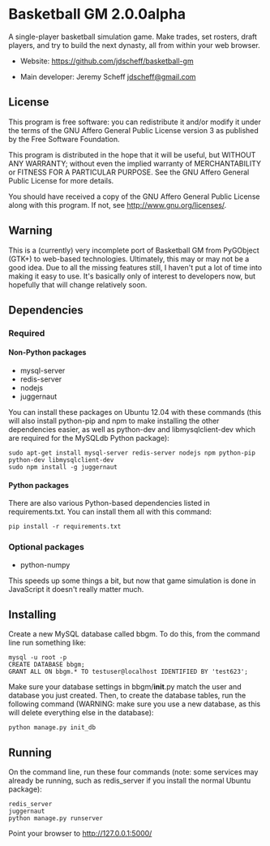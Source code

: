 # Basketball GM 2.0.0alpha

A single-player basketball simulation game. Make trades, set rosters, draft
players, and try to build the next dynasty, all from within your web browser.

* Website: https://github.com/jdscheff/basketball-gm

* Main developer: Jeremy Scheff <jdscheff@gmail.com>

## License

This program is free software: you can redistribute it and/or modify it under
the terms of the GNU Affero General Public License version 3 as published by
the Free Software Foundation.

This program is distributed in the hope that it will be useful, but WITHOUT ANY
WARRANTY; without even the implied warranty of MERCHANTABILITY or FITNESS FOR A
PARTICULAR PURPOSE.  See the GNU Affero General Public License for more
details.

You should have received a copy of the GNU Affero General Public License along
with this program.  If not, see <http://www.gnu.org/licenses/>.

## Warning

This is a (currently) very incomplete port of Basketball GM from PyGObject
(GTK+) to web-based technologies. Ultimately, this may or may not be a good
idea. Due to all the missing features still, I haven't put a lot of time into
making it easy to use. It's basically only of interest to developers now, but
hopefully that will change relatively soon.

## Dependencies

### Required

#### Non-Python packages

* mysql-server
* redis-server
* nodejs
* juggernaut

You can install these packages on Ubuntu 12.04 with these commands (this will
also install python-pip and npm to make installing the other dependencies
easier, as well as python-dev and libmysqlclient-dev which are required for
the MySQLdb Python package):

    sudo apt-get install mysql-server redis-server nodejs npm python-pip python-dev libmysqlclient-dev
    sudo npm install -g juggernaut

#### Python packages

There are also various Python-based dependencies listed in requirements.txt.
You can install them all with this command:

    pip install -r requirements.txt

### Optional packages

* python-numpy

This speeds up some things a bit, but now that game simulation is done in
JavaScript it doesn't really matter much.

## Installing

Create a new MySQL database called bbgm. To do this, from the command line run
something like:

    mysql -u root -p
    CREATE DATABASE bbgm;
    GRANT ALL ON bbgm.* TO testuser@localhost IDENTIFIED BY 'test623';

Make sure your database settings in bbgm/__init__.py match the user and
database you just created. Then, to create the database tables, run the
following command (WARNING: make sure you use a new database, as this will
delete everything else in the database):

    python manage.py init_db

## Running

On the command line, run these four commands (note: some services may already be
running, such as redis_server if you install the normal Ubuntu package):

    redis_server
    juggernaut
    python manage.py runserver

Point your browser to http://127.0.0.1:5000/
